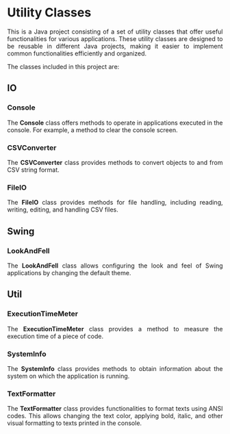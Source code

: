 <h1>Utility Classes</h1>
<p align="justify">
    This is a Java project consisting of a set of utility classes that offer useful functionalities for various applications. These utility classes are designed to be reusable in different Java projects, making it easier to implement common functionalities efficiently and organized.
</p>
<p align="justify">
    The classes included in this project are:
<p>
<h2>IO</h2>
<h3>Console</h3>
<p align="justify">
    The <b>Console</b> class offers methods to operate in applications executed in the console. For example, a method to clear the console screen.
</p>
<h3>CSVConverter</h3>
<p align="justify">
    The <b>CSVConverter</b> class provides methods to convert objects to and from CSV string format.
</p>
<h3>FileIO</h3>
<p align="justify">
    The <b>FileIO</b> class provides methods for file handling, including reading, writing, editing, and handling CSV files.
</p>
<h2>Swing</h2>
<h3>LookAndFell</h3>
<p align="justify">
    The <b>LookAndFell</b> class allows configuring the look and feel of Swing applications by changing the default theme.
</p>
<h2>Util</h2>
<h3>ExecutionTimeMeter</h3>
<p align="justify">
    The <b>ExecutionTimeMeter</b> class provides a method to measure the execution time of a piece of code.
</p>
<h3>SystemInfo</h3>
<p align="justify">
    The <b>SystemInfo</b> class provides methods to obtain information about the system on which the application is running.
</p>
<h3>TextFormatter</h3>
<p align="justify">
    The <b>TextFormatter</b> class provides functionalities to format texts using ANSI codes. This allows changing the text color, applying bold, italic, and other visual formatting to texts printed in the console.
</p>